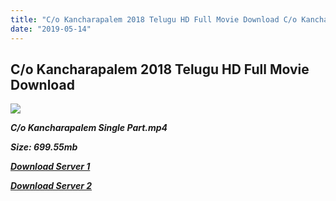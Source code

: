 ```yaml
---
title: "C/o Kancharapalem 2018 Telugu HD Full Movie Download C/o Kancharapalem Telugu HD Movie Download"
date: "2019-05-14"
---
```


## C/o Kancharapalem 2018 Telugu HD Full Movie Download 

![](https://images.moviebuff.com/23b2f664-2c6f-4747-8be8-0a55b2478526?w=1000)

**_C/o Kancharapalem Single Part.mp4_**

**_Size: 699.55mb_**

**_[Download Server 1](https://openload.co/f/mrxAZxBhuVI)_**

**_[Download Server 2](https://openload.co/f/mrxAZxBhuVI)_**
